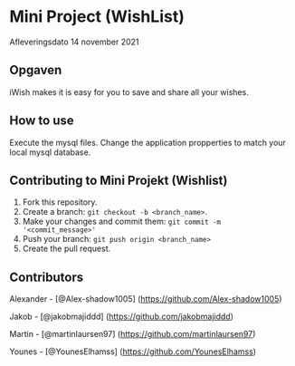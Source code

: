 # Mini Project (WishList)
Afleveringsdato 14 november 2021

## Opgaven
iWish makes it is easy for you to save and share all your wishes.

## How to use
Execute the mysql files.
Change the application propperties to match your local mysql database.

## Contributing to Mini Projekt (Wishlist)
1. Fork this repository.
2. Create a branch: `git checkout -b <branch_name>`.
3. Make your changes and commit them: `git commit -m '<commit_message>'`
4. Push your branch: `git push origin <branch_name>`
5. Create the pull request.

## Contributors
Alexander - [@Alex-shadow1005] (https://github.com/Alex-shadow1005)

Jakob - [@jakobmajiddd] (https://github.com/jakobmajiddd)

Martin - [@martinlaursen97] (https://github.com/martinlaursen97)

Younes - [@YounesElhamss] (https://github.com/YounesElhamss)
